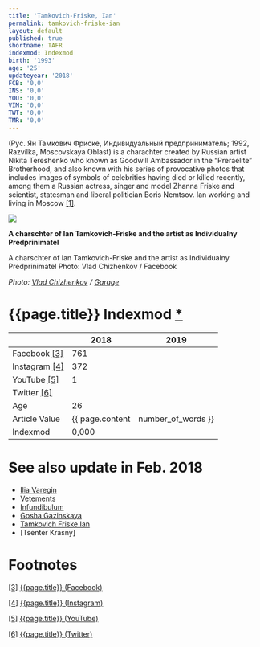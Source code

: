 ```yaml
---
title: 'Tamkovich-Friske, Ian'
permalink: tamkovich-friske-ian
layout: default
published: true
shortname: TAFR
indexmod: Indexmod
birth: '1993'
age: '25'
updateyear: '2018'
FCB: '0,0'
INS: '0,0'
YOU: '0,0'
VIM: '0,0'
TWT: '0,0'
TMR: '0,0'
---
```


(Руc. Ян Тамкович Фриске, Индивидуальный предприниматель; 1992, Razvilka, Moscovskaya Oblast) is a charachter created by Russian artist Nikita Tereshenko who known as Goodwill Ambassador in the “Preraelite” Brotherhood, and also known with his series of provocative photos that includes images of symbols of celebrities having died or killed recently, among them a Russian actress, singer and model Zhanna Friske and scientist, statesman and liberal politician Boris Nemtsov. Ian working and living in Moscow <span id="a1">[\[1\]](#f1)</span>.

![](/encyclopedia/images/image-name.jpg)

**A charschter of Ian Tamkovich-Friske and the artist as Individualny Predprinimatel**

A charschter of Ian Tamkovich-Friske and the artist as Individualny Predprinimatel
Photo: Vlad Chizhenkov / Facebook

*Photo: [Vlad Chizhenkov](chizhenkov-vlad) / [Garage](garage)*

# {{page.title}} Indexmod [*](indexmod)

||2018|2019|
|-|-|-|
|Facebook <span id="a3">[\[3\]](#f3)</span>|761||
|Instagram <span id="a4">[\[4\]](#f4)</span>|372||
|YouTube <span id="a5">[\[5\]](#f5)</span>|1||
|Twitter <span id="a6">[\[6\]](#f6)</span>|||
|Age|26||
|Article Value|{{ page.content | number_of_words }}||
|Indexmod|0,000||


# See also update in Feb. 2018

+ [Ilia Varegin](varegin-ilia)
+ [Vetements](vetements)
+ [Infundibulum](infundibulum)
+ [Gosha Gazinskaya](gosha-gazinskaya)
+ [Tamkovich Friske Ian](tamkovich-friske-ian)
+ [Tsenter Krasny]

# Footnotes

[[3]](#a3) <span id="f3"></span> [{{page.title}} (Facebook)](https://www.facebook.com/my.darkest.light.will.shine/about?lst=100008481991414%3A100011067371119%3A1525444985)

[[4]](#a4) <span id="f4"></span> [{{page.title}} (Instagram)](https://www.instagram.com/my.darkest.light.will.shine/)

[[5]](#a5) <span id="f5"></span> [{{page.title}} (YouTube)](index)

[[6]](#a6) <span id="f6"></span> [{{page.title}} (Twitter)](index)
